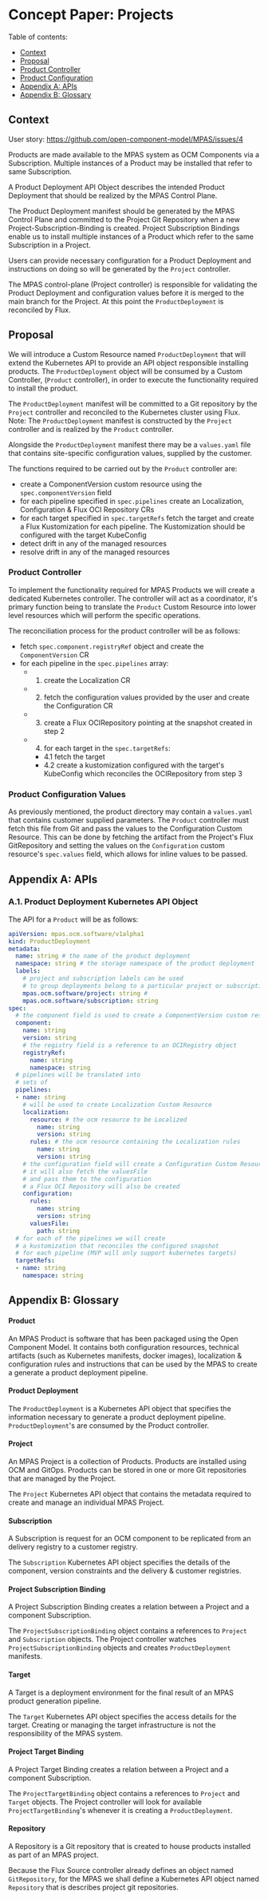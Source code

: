 # Concept Paper: Projects

Table of contents:
- [Context](#context)
- [Proposal](#proposal)
- [Product Controller](#product-controller)
- [Product Configuration](#product-configuration-values)
- [Appendix A: APIs](#appendix-a-apis)
- [Appendix B: Glossary](#appendix-b-glossary)

## Context

User story: https://github.com/open-component-model/MPAS/issues/4

Products are made available to the MPAS system as OCM Components via a Subscription. Multiple instances of a Product may be installed that refer to same Subscription.

A Product Deployment API Object describes the intended Product Deployment that should be realized by the MPAS Control Plane.

The Product Deployment manifest should be generated by the MPAS Control Plane and committed to the Project Git Repository when a new Project-Subscription-Binding is created. Project Subscription Bindings enable us to install multiple instances of a Product which refer to the same Subscription in a Project.

Users can provide necessary configuration for a Product Deployment and instructions on doing so will be generated by the `Project`  controller.

The MPAS control-plane (Project controller) is responsible for validating the Product Deployment and configuration values before it is merged to the main branch for the Project. At this point the `ProductDeployment` is reconciled by Flux.

## Proposal

We will introduce a Custom Resource named `ProductDeployment` that will extend the Kubernetes API to provide an API object responsible installing products. The `ProductDeployment` object will be consumed by a Custom Controller, (`Product` controller), in order to execute the functionality required to install the product.

The `ProductDeployment` manifest will be committed to a Git repository by the `Project` controller and reconciled to the Kubernetes cluster using Flux. Note: The `ProductDeployment` manifest is constructed by the `Project` controller and is realized by the `Product` controller.

Alongside the `ProductDeployment` manifest there may be a `values.yaml` file that contains site-specific configuration values, supplied by the customer.

The functions required to be carried out by the `Product` controller are:
- create a ComponentVersion custom resource using the `spec.componentVersion` field
- for each pipeline specified in `spec.pipelines` create an Localization, Configuration & Flux OCI Repository CRs
- for each target specified in `spec.targetRefs` fetch the target and create a Flux Kustomization for each pipeline. The Kustomization should be configured with the target KubeConfig
- detect drift in any of the managed resources
- resolve drift in any of the managed resources

### Product Controller

To implement the functionality required for MPAS Products we will create a dedicated Kubernetes controller. The controller will act as a coordinator, it's primary function being to translate the `Product` Custom Resource into lower level resources which will perform the specific operations.

The reconciliation process for the product controller will be as follows:
- fetch `spec.component.registryRef` object and create the `ComponentVersion` CR
- for each pipeline in the `spec.pipelines` array:
  - 1. create the Localization CR
  - 2. fetch the configuration values provided by the user and create the Configuration CR
  - 3. create a Flux OCIRepository pointing at the snapshot created in step 2
  - 4. for each target in the `spec.targetRefs`:
      - 4.1 fetch the target
      - 4.2 create a kustomization configured with the target's KubeConfig which reconciles the OCIRepository from step 3

### Product Configuration Values

As previously mentioned, the product directory may contain a `values.yaml` that contains customer supplied parameters. The `Product` controller must fetch this file from Git and pass the values to the Configuration Custom Resource. This can be done by fetching the artifact from the Project's Flux GitRepository and setting the values on the `Configuration` custom resource's `spec.values` field, which allows for inline values to be passed.

## Appendix A: APIs

### A.1. Product Deployment Kubernetes API Object

The API for a `Product` will be as follows:

```yaml
apiVersion: mpas.ocm.software/v1alpha1
kind: ProductDeployment
metadata:
  name: string # the name of the product deployment
  namespace: string # the storage namespace of the product deployment
  labels:
    # project and subscription labels can be used
    # to group deployments belong to a particular project or subscription
    mpas.ocm.software/project: string #
    mpas.ocm.software/subscription: string
spec:
  # the component field is used to create a ComponentVersion custom resource
  component:
    name: string
    version: string
    # the registry field is a reference to an OCIRegistry object
    registryRef:
      name: string
      namespace: string
  # pipelines will be translated into
  # sets of
  pipelines:
  - name: string
    # will be used to create Localization Custom Resource
    localization:
      resource: # the ocm resource to be Localized
        name: string
        version: string
      rules: # the ocm resource containing the Localization rules
        name: string
        version: string
    # the configuration field will create a Configuration Custom Resource
    # it will also fetch the valuesFile
    # and pass them to the configuration
    # a Flux OCI Repository will also be created
    configuration:
      rules:
        name: string
        version: string
      valuesFile:
        path: string
  # for each of the pipelines we will create
  # a kustomization that reconciles the configured snapshot
  # for each pipeline (MVP will only support kubernetes targets)
  targetRefs:
  - name: string
    namespace: string
```

## Appendix B: Glossary

#### Product

An MPAS Product is software that has been packaged using the Open Component Model. It contains both configuration resources, technical artifacts (such as Kubernetes manifests, docker images), localization & configuration rules and instructions that can be used by the MPAS to create a generate a product deployment pipeline.

#### Product Deployment

The `ProductDeployment` is a Kubernetes API object that specifies the information necessary to generate a product deployment pipeline. `ProductDeployment`'s are consumed by the Product controller.

#### Project

An MPAS Project is a collection of Products. Products are installed using OCM and GitOps. Products can be stored in one or more Git repositories that are managed by the Project.

The `Project` Kubernetes API object that contains the metadata required to create and manage an individual MPAS Project.

#### Subscription

A Subscription is request for an OCM component to be replicated from an delivery registry to a customer registry.

The `Subscription` Kubernetes API object specifies the details of the component, version constraints and the delivery & customer registries.

#### Project Subscription Binding

A Project Subscription Binding creates a relation between a Project and a component Subscription.

The `ProjectSubscriptionBinding` object contains a references to `Project` and `Subscription` objects. The Project controller watches `ProjectSubscriptionBinding` objects and creates `ProductDeployment` manifests.

#### Target

A Target is a deployment environment for the final result of an MPAS product generation pipeline.

The `Target` Kubernetes API object specifies the access details for the target. Creating or managing the target infrastructure is not the responsibility of the MPAS system.

#### Project Target Binding

A Project Target Binding creates a relation between a Project and a component Subscription.

The `ProjectTargetBinding` object contains a references to `Project` and `Target` objects. The Project controller will look for available `ProjectTargetBinding`'s whenever it is creating a `ProductDeployment`.

#### Repository

A Repository is a Git repository that is created to house products installed as part of an MPAS project.

Because the Flux Source controller already defines an object named `GitRepository`, for the MPAS we shall define a Kubernetes API object named `Repository` that is describes project git repositories.
